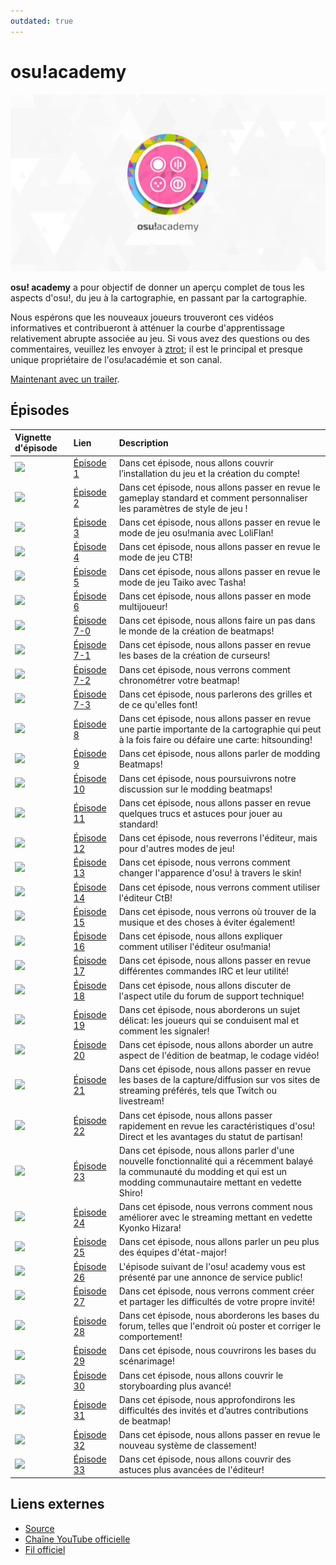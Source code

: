 ```yaml
---
outdated: true
---
```


# osu!academy

![Icône d'osu!academy](img/logo.png "Logo d'osu!academy")

**osu! academy** a pour objectif de donner un aperçu complet de tous les aspects d'osu!, du jeu à la cartographie, en passant par la cartographie.

Nous espérons que les nouveaux joueurs trouveront ces vidéos informatives et contribueront à atténuer la courbe d'apprentissage relativement abrupte associée au jeu.
Si vous avez des questions ou des commentaires, veuillez les envoyer à [ztrot](https://osu.ppy.sh/users/6347); il est le principal et presque unique propriétaire de l'osu!académie et son canal.

[Maintenant avec un trailer](https://www.youtube.com/watch?v=z5gy34k3RI0&feature=c4-overview&list=UUMeRgqzTfC5ja40B6kM6pdg).

## Épisodes

| Vignette d'épisode | Lien | Description |
| :-- | :-- | :-- |
| ![](img/academy-1.png) | [Épisode 1](https://www.youtube.com/watch?v=cz522ZAs5aQ) | Dans cet épisode, nous allons couvrir l’installation du jeu et la création du compte! |
| ![](img/academy-2.png) | [Épisode 2](https://www.youtube.com/watch?v=mswLEXK0eDk) | Dans cet épisode, nous allons passer en revue le gameplay standard et comment personnaliser les paramètres de style de jeu ! |
| ![](img/academy-3.png) | [Épisode 3](https://www.youtube.com/watch?v=UAomychlbic) | Dans cet épisode, nous allons passer en revue le mode de jeu osu!mania avec LoliFlan! |
| ![](img/academy-4.png) | [Épisode 4](https://www.youtube.com/watch?v=6WKZE2HPOK8) | Dans cet épisode, nous allons passer en revue le mode de jeu CTB! |
| ![](img/academy-5.png) | [Épisode 5](https://www.youtube.com/watch?v=f_uSO2ESCRI) | Dans cet épisode, nous allons passer en revue le mode de jeu Taiko avec Tasha! |
| ![](img/academy-6.png) | [Épisode 6](https://www.youtube.com/watch?v=cyYRl-a5xII) | Dans cet épisode, nous allons passer en mode multijoueur! |
| ![](img/academy-7-0.png) | [Épisode 7-0](https://www.youtube.com/watch?v=WKS8Zhut9XU) | Dans cet épisode, nous allons faire un pas dans le monde de la création de beatmaps! |
| ![](img/academy-7-1.png) | [Épisode 7-1](https://www.youtube.com/watch?v=RKLanv4pvJc) | Dans cet épisode, nous allons passer en revue les bases de la création de curseurs! |
| ![](img/academy-7-2.png) | [Épisode 7-2](https://www.youtube.com/watch?v=8nsbrOhLE9w) | Dans cet épisode, nous verrons comment chronométrer votre beatmap! |
| ![](img/academy-7-3.png) | [Épisode 7-3](https://www.youtube.com/watch?v=MhIuPvQjLbU) | Dans cet épisode, nous parlerons des grilles et de ce qu'elles font! |
| ![](img/academy-8.png) | [Épisode 8](https://www.youtube.com/watch?v=PFEYlQfiJHQ) | Dans cet épisode, nous allons passer en revue une partie importante de la cartographie qui peut à la fois faire ou défaire une carte: hitsounding! |
| ![](img/academy-9.png) | [Épisode 9](https://www.youtube.com/watch?v=bTGBspoMFVA) | Dans cet épisode, nous allons parler de modding Beatmaps! |
| ![](img/academy-10.png) | [Épisode 10](https://www.youtube.com/watch?v=bTGBspoMFVA) | Dans cet épisode, nous poursuivrons notre discussion sur le modding beatmaps! |
| ![](img/academy-11.png) | [Épisode 11](https://www.youtube.com/watch?v=j8fpJKCjTvM) | Dans cet épisode, nous allons passer en revue quelques trucs et astuces pour jouer au standard! |
| ![](img/academy-12.png) | [Épisode 12](https://www.youtube.com/watch?v=8reEFNk5kQY) | Dans cet épisode, nous reverrons l'éditeur, mais pour d'autres modes de jeu! |
| ![](img/academy-13.png) | [Épisode 13](https://www.youtube.com/watch?v=oUvCBsGyTtw) | Dans cet épisode, nous verrons comment changer l'apparence d'osu! à travers le skin! |
| ![](img/academy-14.png) | [Épisode 14](https://www.youtube.com/watch?v=dyDMyB9D420) | Dans cet épisode, nous verrons comment utiliser l'éditeur CtB! |
| ![](img/academy-15.png) | [Épisode 15](https://www.youtube.com/watch?v=muu3HkG38kk) | Dans cet épisode, nous verrons où trouver de la musique et des choses à éviter également! |
| ![](img/academy-16.png) | [Épisode 16](https://www.youtube.com/watch?v=uTnO_7bMV44) | Dans cet épisode, nous allons expliquer comment utiliser l'éditeur osu!mania! |
| ![](img/academy-17.png) | [Épisode 17](https://www.youtube.com/watch?v=yWqRJZ5FX5Y) | Dans cet épisode, nous allons passer en revue différentes commandes IRC et leur utilité! |
| ![](img/academy-18.png) | [Épisode 18](https://www.youtube.com/watch?v=Ywu3PZGYPxs) | Dans cet épisode, nous allons discuter de l'aspect utile du forum de support technique! |
| ![](img/academy-19.png) | [Épisode 19](https://www.youtube.com/watch?v=ZoBAZCl9wXY) | Dans cet épisode, nous aborderons un sujet délicat: les joueurs qui se conduisent mal et comment les signaler! |
| ![](img/academy-20.png) | [Épisode 20](https://www.youtube.com/watch?v=exyuI9lv_OI) | Dans cet épisode, nous allons aborder un autre aspect de l'édition de beatmap, le codage vidéo! |
| ![](img/academy-21.png) | [Épisode 21](https://www.youtube.com/watch?v=59Tm9LvYk3Q) | Dans cet épisode, nous allons passer en revue les bases de la capture/diffusion sur vos sites de streaming préférés, tels que Twitch ou livestream! |
| ![](img/academy-22.png) | [Épisode 22](https://www.youtube.com/watch?v=ec0pLh4U8eY) | Dans cet épisode, nous allons passer rapidement en revue les caractéristiques d'osu! Direct et les avantages du statut de partisan! |
| ![](img/academy-23.png) | [Épisode 23](https://www.youtube.com/watch?v=MxlB__wjt9A) | Dans cet épisode, nous allons parler d'une nouvelle fonctionnalité qui a récemment balayé la communauté du modding et qui est un modding communautaire mettant en vedette Shiro! |
| ![](img/academy-24.png) | [Épisode 24](https://www.youtube.com/watch?v=pq33jvMitRk) | Dans cet épisode, nous verrons comment nous améliorer avec le streaming mettant en vedette Kyonko Hizara! |
| ![](img/academy-25.png) | [Épisode 25](https://www.youtube.com/watch?v=sgcdrxevAT4) | Dans cet épisode, nous allons parler un peu plus des équipes d'état-major! |
| ![](img/academy-26.png) | [Épisode 26](https://www.youtube.com/watch?v=y61v2QCHlpY) | L'épisode suivant de l'osu! academy vous est présenté par une annonce de service public! |
| ![](img/academy-27.png) | [Épisode 27](https://www.youtube.com/watch?v=nXWA1Qh9bT8) | Dans cet épisode, nous verrons comment créer et partager les difficultés de votre propre invité! |
| ![](img/academy-28.png) | [Épisode 28](https://www.youtube.com/watch?v=PEZFOM8NKtw) | Dans cet épisode, nous aborderons les bases du forum, telles que l'endroit où poster et corriger le comportement! |
| ![](img/academy-29.png) | [Épisode 29](https://www.youtube.com/watch?v=uvCRwcyJ4TA) | Dans cet épisode, nous couvrirons les bases du scénarimage! |
| ![](img/academy-30.png) | [Épisode 30](https://www.youtube.com/watch?v=EvICgPuOylk) | Dans cet épisode, nous allons couvrir le storyboarding plus avancé! |
| ![](img/academy-31.png) | [Épisode 31](https://www.youtube.com/watch?v=s2ZK4o8V5tI) | Dans cet épisode, nous approfondirons les difficultés des invités et d’autres contributions de beatmap! |
| ![](img/academy-32.png) | [Épisode 32](https://www.youtube.com/watch?v=wa_hNegtBw0) | Dans cet épisode, nous allons passer en revue le nouveau système de classement! |
| ![](img/academy-33.png) | [Épisode 33](https://www.youtube.com/watch?v=_-Xke2bqzok) | Dans cet épisode, nous allons couvrir des astuces plus avancées de l'éditeur! |

## Liens externes

- [Source](https://osu.ppy.sh/home/news/2013-12-19-introducing-the-osu-academy)
- [Chaîne YouTube officielle](https://www.youtube.com/user/osuacademy/videos)
- [Fil officiel](https://osu.ppy.sh/community/forums/topics/169707)
